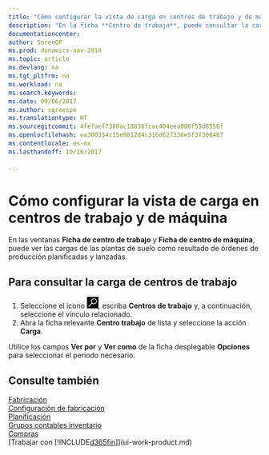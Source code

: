 ```yaml
---
title: "Cómo configurar la vista de carga en centros de trabajo y de máquina"
description: "En la ficha **Centro de trabajo**, puede consultar la carga en los centros de trabajo como resultado de órdenes de producción lanzadas."
documentationcenter: 
author: SorenGP
ms.prod: dynamics-nav-2018
ms.topic: article
ms.devlang: na
ms.tgt_pltfrm: na
ms.workload: na
ms.search.keywords: 
ms.date: 09/06/2017
ms.author: sgroespe
ms.translationtype: HT
ms.sourcegitcommit: 4fefaef7380ac10836fcac404eea006f55d8556f
ms.openlocfilehash: ea300354c15e9812d4c316d627336e5f3f308487
ms.contentlocale: es-mx
ms.lasthandoff: 10/16/2017

---
```

# <a name="how-to-view-load-on-work-and-machine-centers"></a>Cómo configurar la vista de carga en centros de trabajo y de máquina
En las ventanas **Ficha de centro de trabajo** y **Ficha de centro de máquina**, puede ver las cargas de las plantas de suelo como resultado de órdenes de producción planificadas y lanzadas.    

## <a name="to-view-the-load-on-work-centers"></a>Para consultar la carga de centros de trabajo  
1.  Seleccione el icono ![Buscar página o informe](media/ui-search/search_small.png "icono Buscar página o informe"), escriba **Centros de trabajo** y, a continuación, seleccione el vínculo relacionado.  
2.  Abra la ficha relevante **Centro trabajo** de lista y seleccione la acción **Carga**.  

Utilice los campos **Ver por** y **Ver como** de la ficha desplegable **Opciones** para seleccionar el periodo necesario.  

## <a name="see-also"></a>Consulte también  
[Fabricación](production-manage-manufacturing.md)    
[Configuración de fabricación](production-configure-production-processes.md)  
[Planificación](production-planning.md)      
[Grupos contables inventario](inventory-manage-inventory.md)  
[Compras](purchasing-manage-purchasing.md)  
[Trabajar con [!INCLUDE[d365fin](includes/d365fin_md.md)]](ui-work-product.md)

